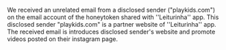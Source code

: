 We received an unrelated email from a disclosed sender ("playkids.com") on the email account of the honeytoken shared with ''Leiturinha'' app. This disclosed sender "playkids.com" is a partner website of ''Leiturinha'' app. The received email is introduces disclosed sender's website and promote videos posted on their instagram page.